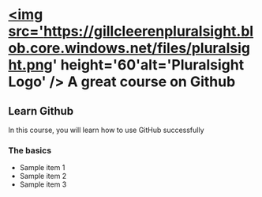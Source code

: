 # <a href='http://pluralsight.com'><img src='https://gillcleerenpluralsight.blob.core.windows.net/files/pluralsight.png' height='60'alt='Pluralsight Logo' /></a> A great course on Github

## Learn Github
In this course, you will learn how to use GitHub successfully

### The basics
- Sample item 1
- Sample item 2
- Sample item 3
